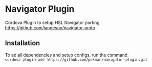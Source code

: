 # Navigator Plugin

Cordova Plugin to setup HSL Navigator porting  
https://github.com/jannesuo/navigator-proto

## Installation

To ad all dependencies and setup configs, run the command:  
`cordova plugin add https://github.com/pekman/navigator-plugin.git`
